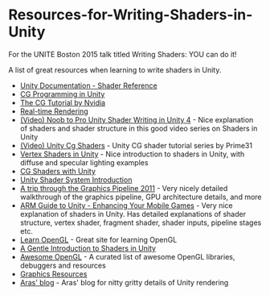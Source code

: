 # Resources-for-Writing-Shaders-in-Unity
For the UNITE Boston 2015 talk titled Writing Shaders: YOU can do it!

A list of great resources when learning to write shaders in Unity.

* [Unity Documentation - Shader Reference](http://docs.unity3d.com/Manual/SL-Reference.html)
* [CG Programming in Unity](https://en.wikibooks.org/wiki/Cg_Programming/Unity)
* [The CG Tutorial by Nvidia](http://http.developer.nvidia.com/CgTutorial/cg_tutorial_chapter01.html)
* [Real-time Rendering](http://www.realtimerendering.com)
* [(Video) Noob to Pro Unity Shader Writing in Unity 4](https://www.youtube.com/playlist?list=PLV4HCa5XqFT02gZOZ_Jb_A66wqDhZMCkN) - Nice explanation of shaders and shader structure in this good video series on Shaders in Unity
* [(Video) Unity Cg Shaders](https://www.youtube.com/watch?v=hDJQXzajiPg) - Unity CG shader tutorial series by Prime31
* [Vertex Shaders in Unity](http://www.verajankorva.com/cms/?p=203) - Nice introduction to shaders in Unity, with diffuse and specular lighting examples
* [CG Shaders with Unity](http://www.slideshare.net/sasmaster/cg-shaders-with-unity3d)
* [Unity Shader System Introduction](http://www.slideshare.net/MrDustinLee/unity-shadersystemfinal)
* [A trip through the Graphics Pipeline 2011](https://fgiesen.wordpress.com/2011/07/09/a-trip-through-the-graphics-pipeline-2011-index/) - Very nicely detailed walkthrough of the graphics pipeline, GPU architecture details, and more
* [ARM Guide to Unity - Enhancing Your Mobile Games](http://malideveloper.arm.com/downloads/ARM_guide_to_unity_enhancing_your_mobile_games_v2.pdf) - Very nice explanation of shaders in Unity. Has detailed explanations of shader structure, vertex shader, fragment shader, shader inputs, pipeline stages etc.
* [Learn OpenGL](http://learnopengl.com/#!Introduction) - Great site for learning OpenGL
* [A Gentle Introduction to Shaders in Unity](http://www.alanzucconi.com/2015/06/10/a-gentle-introduction-to-shaders-in-unity3d/) 
* [Awesome OpenGL](https://github.com/eug/awesome-opengl) - A curated list of awesome OpenGL libraries, debuggers and resources
* [Graphics Resources](https://github.com/mattdesl/graphics-resources)
* [Aras' blog](http://aras-p.info/blog/) - Aras' blog for nitty gritty details of Unity rendering
